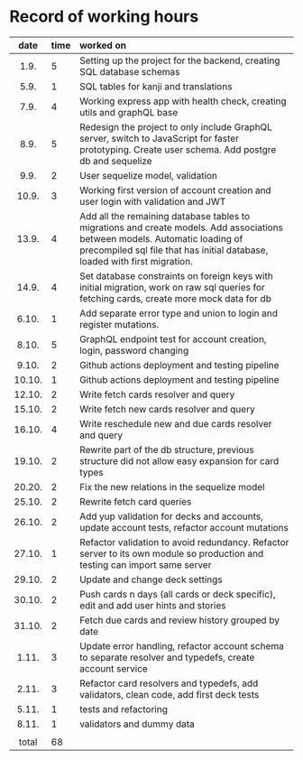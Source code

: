 # Record of working hours

| date | time | worked on  |
| :----:|:-----| :-----|
| 1.9. | 5 | Setting up the project for the backend, creating SQL database schemas |
| 5.9. | 1 | SQL tables for kanji and translations |
| 7.9. | 4 | Working express app with health check, creating utils and graphQL base |
| 8.9. | 5 | Redesign the project to only include GraphQL server, switch to JavaScript for faster prototyping. Create user schema. Add postgre db and sequelize |
| 9.9. | 2 | User sequelize model, validation |
| 10.9. | 3 | Working first version of account creation and user login with validation and JWT |
| 13.9. | 4 | Add all the remaining database tables to migrations and create models. Add associations between models. Automatic loading of precompiled sql file that has initial database, loaded with first migration. |
| 14.9. | 4 | Set database constraints on foreign keys with initial migration, work on raw sql queries for fetching cards, create more mock data for db |
| 6.10. | 1 | Add separate error type and union to login and register mutations. |
| 8.10. | 5 | GraphQL endpoint test for account creation, login, password changing |
| 9.10. | 2 | Github actions deployment and testing pipeline |
| 10.10. | 1 | Github actions deployment and testing pipeline |
| 12.10. | 2 | Write fetch cards resolver and query |
| 15.10. | 2 | Write fetch new cards resolver and query |
| 16.10. | 4 | Write reschedule new and due cards resolver and query  |
| 19.10. | 2 | Rewrite part of the db structure, previous structure did not allow easy expansion for card types |
| 20.20. | 2 | Fix the new relations in the sequelize model |
| 25.10. | 2 | Rewrite fetch card queries |
| 26.10. | 2 | Add yup validation for decks and accounts, update account tests, refactor account mutations |
| 27.10. | 1 | Refactor validation to avoid redundancy. Refactor server to its own module so production and testing can import same server |
| 29.10. | 2 | Update and change deck settings |
| 30.10. | 2 | Push cards n days (all cards or deck specific), edit and add user hints and stories |
| 31.10. | 2 | Fetch due cards and review history grouped by date |
| 1.11. | 3 | Update error handling, refactor account schema to separate resolver and typedefs, create account service |
| 2.11. | 3 | Refactor card resolvers and typedefs, add validators, clean code, add first deck tests |
| 5.11. | 1 | tests and refactoring |
| 8.11. | 1 | validators and dummy data |
|  |  |  |
| total | 68 |  | 